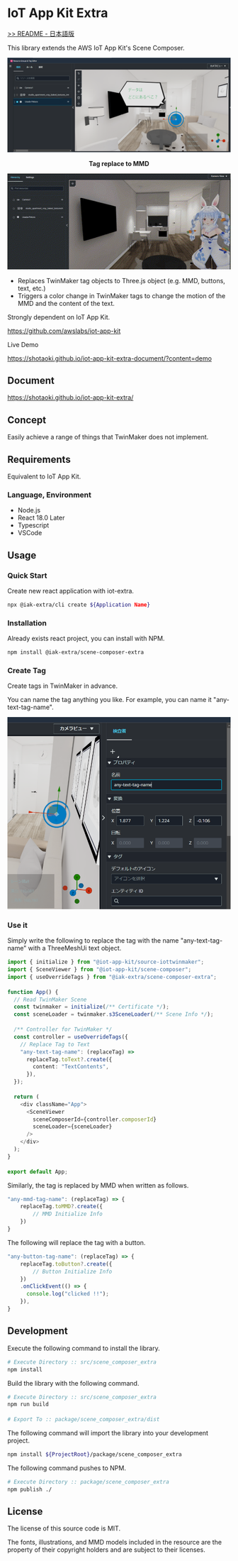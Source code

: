 # IoT App Kit Extra

<a href="./README.jp.md">>> README - 日本語版</a>

This library extends the AWS IoT App Kit's Scene Composer.

![](./images/tag-image.png)

<div style="text-align:center; font-weight:bold">Tag replace to MMD</div>

![](./images/mmd-image.gif)

- Replaces TwinMaker tag objects to Three.js object (e.g. MMD, buttons, text, etc.)
- Triggers a color change in TwinMaker tags to change the motion of the MMD and the content of the text.

Strongly dependent on IoT App Kit.

https://github.com/awslabs/iot-app-kit

Live Demo

https://shotaoki.github.io/iot-app-kit-extra-document/?content=demo

## Document

https://shotaoki.github.io/iot-app-kit-extra/

## Concept

Easily achieve a range of things that TwinMaker does not implement.

## Requirements

Equivalent to IoT App Kit.

### Language, Environment

- Node.js
- React 18.0 Later
- Typescript
- VSCode

## Usage

### Quick Start

Create new react application with iot-extra.

```bash
npx @iak-extra/cli create ${Application Name}
```

### Installation

Already exists react project, you can install with NPM.

```bash
npm install @iak-extra/scene-composer-extra
```

### Create Tag

Create tags in TwinMaker in advance.

You can name the tag anything you like. For example, you can name it "any-text-tag-name".

![](./images/named-tag.png)

### Use it

Simply write the following to replace the tag with the name "any-text-tag-name" with a ThreeMeshUi text object.

```typescript
import { initialize } from "@iot-app-kit/source-iottwinmaker";
import { SceneViewer } from "@iot-app-kit/scene-composer";
import { useOverrideTags } from "@iak-extra/scene-composer-extra";

function App() {
  // Read TwinMaker Scene
  const twinmaker = initialize(/** Certificate */);
  const sceneLoader = twinmaker.s3SceneLoader(/** Scene Info */);

  /** Controller for TwinMaker */
  const controller = useOverrideTags({
    // Replace Tag to Text
    "any-text-tag-name": (replaceTag) =>
      replaceTag.toText?.create({
        content: "TextContents",
      }),
  });

  return (
    <div className="App">
      <SceneViewer
        sceneComposerId={controller.composerId}
        sceneLoader={sceneLoader}
      />
    </div>
  );
}

export default App;
```

Similarly, the tag is replaced by MMD when written as follows.

```typescript
"any-mmd-tag-name": (replaceTag) => {
    replaceTag.toMMD?.create({
        // MMD Initialize Info
    })
}
```

The following will replace the tag with a button.

```typescript
"any-button-tag-name": (replaceTag) => {
    replaceTag.toButton?.create({
        // Button Initialize Info
    })
    .onClickEvent(() => {
      console.log("clicked !!");
    }),
}
```

## Development

Execute the following command to install the library.

```bash
# Execute Directory :: src/scene_composer_extra
npm install
```

Build the library with the following command.

```bash
# Execute Directory :: src/scene_composer_extra
npm run build

# Export To :: package/scene_composer_extra/dist
```

The following command will import the library into your development project.

```bash
npm install ${ProjectRoot}/package/scene_composer_extra
```

The following command pushes to NPM.

```bash
# Execute Directory :: package/scene_composer_extra
npm publish ./
```

## License

The license of this source code is MIT.

The fonts, illustrations, and MMD models included in the resource are the property of their copyright holders and are subject to their licenses.
